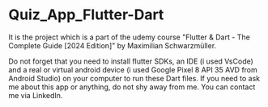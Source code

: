 # Quiz_App_Flutter-Dart
It is the project which is a part of the udemy course "Flutter & Dart - The Complete Guide [2024 Edition]" by Maximilian Schwarzmüller.

Do not forget that you need to install flutter SDKs, an IDE (i used VsCode) and a real or virtual android device (i used Google Pixel 8 API 35 AVD from Android Studio) on your computer to run these Dart files. If you need to ask me about this app or anything, do not shy away from me. You can contact me via LinkedIn.
